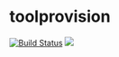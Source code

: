 # toolprovision
[![Build Status](https://travis-ci.org/jomof/toolprovision.svg?branch=master)](https://travis-ci.org/jomof/toolprovision)
[![](https://jitpack.io/v/com.jomofisher/toolprovision.svg)](https://jitpack.io/#com.jomofisher/toolprovision)
